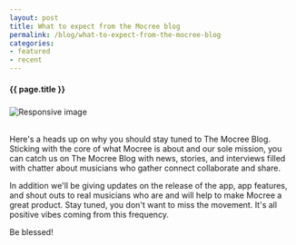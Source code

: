 ```yaml
---
layout: post
title: What to expect from the Mocree blog
permalink: /blog/what-to-expect-from-the-mocree-blog
categories: 
- featured
- recent
---
```

<div class="post-header"></div>
<h4 class="post-title blog-title text-center">{{ page.title }}</h4>
<h5 class="custom-subtitle text-center"></h5>
<div id="banner-img">
  <img src="{{ site.baseurl }}/assets/studio.jpg" class="img-responsive center-block" alt="Responsive image">
</div>
<br>
<p class="text-justify">
Here's a heads up on why you should stay tuned to The Mocree Blog. Sticking with the core of what Mocree is about and our sole mission, you can catch us on The Mocree Blog with news, stories, and interviews filled with chatter about musicians who gather connect collaborate and share. 
</p>
<p class="text-justify">
In addition we'll be giving updates on the release of the app, app features, and shout outs to real musicians who are and will help to make Mocree a great product. Stay tuned, you don't want to miss the movement. It's all positive vibes coming from this frequency. 
</p>
<p class="text-justify">
Be blessed!
</p>
<div class="post-footer"></div>